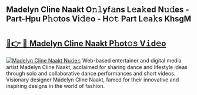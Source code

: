 ## Madelyn Cline Naakt O𝚗𝚕yf𝚊ns L𝚎a𝚔ed N𝚞𝚍es - Part-Hpu P𝚑𝚘tos Vi𝚍𝚎o - H𝚘𝚝 Part L𝚎a𝚔s KhsgM

# <h2><a href="http://kf8dtud.oniu.top/?m=Madelyn+Cline+Naakt">🔗👉 🔴 Madelyn Cline Naakt P𝚑ot𝚘𝚜 V𝚒d𝚎o</a></h2>

[![Madelyn Cline Naakt Nu𝚍e𝚜](https://i.imgur.com/0qMVB7G.gif)](http://kf8dtud.oniu.top/?m=Madelyn+Cline+Naakt)
Web-based entertainer and digital media artist Madelyn Cline Naakt, acclaimed for sharing dance and lifestyle ideas through solo and collaborative dance performances and short videos. Visionary designer Madelyn Cline Naakt, famed for their innovative and inspiring designs in the world of fashion.  
